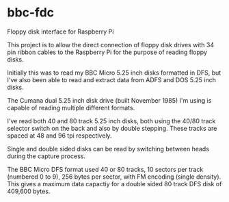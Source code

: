 # bbc-fdc
Floppy disk interface for Raspberry Pi

This project is to allow the direct connection of floppy disk drives with 34 pin ribbon cables to the Raspberry Pi for the purpose of reading floppy disks.

Initially this was to read my BBC Micro 5.25 inch disks formatted in DFS, but I've also been able to read and extract data from ADFS and DOS 5.25 inch disks.

The Cumana dual 5.25 inch disk drive (built November 1985) I'm using is capable of reading multiple different formats.

I've read both 40 and 80 track 5.25 inch disks, both using the 40/80 track selector switch on the back and also by double stepping. These tracks are spaced at 48 and 96 tpi respectively.

Single and double sided disks can be read by switching between heads during the capture process.

The BBC Micro DFS format used 40 or 80 tracks, 10 sectors per track (numbered 0 to 9), 256 bytes per sector, with FM encoding (single density). This gives a maximum data capactiy for a double sided 80 track DFS disk of 409,600 bytes.

